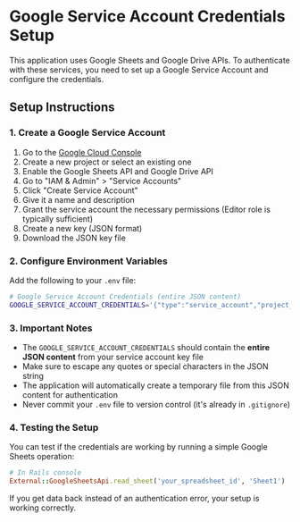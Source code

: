 # Google Service Account Credentials Setup

This application uses Google Sheets and Google Drive APIs. To authenticate with these services, you need to set up a Google Service Account and configure the credentials.

## Setup Instructions

### 1. Create a Google Service Account

1. Go to the [Google Cloud Console](https://console.cloud.google.com/)
2. Create a new project or select an existing one
3. Enable the Google Sheets API and Google Drive API
4. Go to "IAM & Admin" > "Service Accounts"
5. Click "Create Service Account"
6. Give it a name and description
7. Grant the service account the necessary permissions (Editor role is typically sufficient)
8. Create a new key (JSON format)
9. Download the JSON key file

### 2. Configure Environment Variables

Add the following to your `.env` file:

```bash
# Google Service Account Credentials (entire JSON content)
GOOGLE_SERVICE_ACCOUNT_CREDENTIALS='{"type":"service_account","project_id":"your-project-id","private_key_id":"...","private_key":"-----BEGIN PRIVATE KEY-----\n...\n-----END PRIVATE KEY-----\n","client_email":"your-service-account@your-project.iam.gserviceaccount.com","client_id":"...","auth_uri":"https://accounts.google.com/o/oauth2/auth","token_uri":"https://oauth2.googleapis.com/token","auth_provider_x509_cert_url":"https://www.googleapis.com/oauth2/v1/certs","client_x509_cert_url":"https://www.googleapis.com/robot/v1/metadata/x509/your-service-account%40your-project.iam.gserviceaccount.com"}'
```

### 3. Important Notes

- The `GOOGLE_SERVICE_ACCOUNT_CREDENTIALS` should contain the **entire JSON content** from your service account key file
- Make sure to escape any quotes or special characters in the JSON string
- The application will automatically create a temporary file from this JSON content for authentication
- Never commit your `.env` file to version control (it's already in `.gitignore`)

### 4. Testing the Setup

You can test if the credentials are working by running a simple Google Sheets operation:

```ruby
# In Rails console
External::GoogleSheetsApi.read_sheet('your_spreadsheet_id', 'Sheet1')
```

If you get data back instead of an authentication error, your setup is working correctly.
